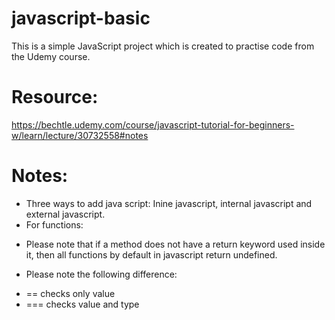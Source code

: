 # javascript-basic

This is a simple JavaScript project which is created to practise code from the Udemy course.

# Resource:

https://bechtle.udemy.com/course/javascript-tutorial-for-beginners-w/learn/lecture/30732558#notes

# Notes:

- Three ways to add java script: Inine javascript, internal javascript and external javascript.
- For functions:

* Please note that if a method does not have a return keyword used inside it, then all functions by default in javascript return undefined.

- Please note the following difference:

* == checks only value
* === checks value and type

